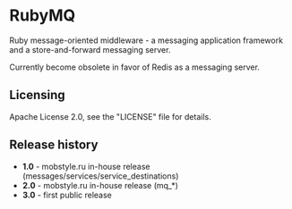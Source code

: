 RubyMQ
======

Ruby message-oriented middleware - a messaging application framework and a store-and-forward messaging server.

Currently become obsolete in favor of Redis as a messaging server.


Licensing
---------
Apache License 2.0, see the "LICENSE" file for details.


Release history
---------------
* **1.0** - mobstyle.ru in-house release (messages/services/service_destinations)
* **2.0** - mobstyle.ru in-house release (mq_*)
* **3.0** - first public release
